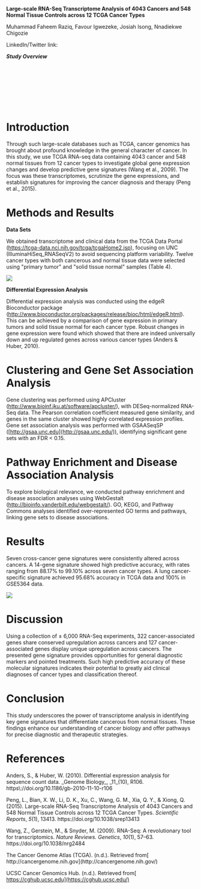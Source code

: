 **Large-scale RNA-Seq Transcriptome Analysis of 4043 Cancers and 548 Normal Tissue Controls across 12 TCGA Cancer Types**

Muhammad Faheem Raziq, Favour Igwezeke, Josiah Isong, Nnadiekwe Chigozie

LinkedIn/Twitter link:

**_Study Overview_**

[](https://github.com/yanny-alt/hackbio-cancer-internship/blob/main/Stage1_Literature_Review/images/First.png)

 

 

 

 


# <a id="_974ajmee7jae"></a>**Introduction**

Through such large-scale databases such as TCGA, cancer genomics has brought about profound knowledge in the general character of cancer. In this study, we use TCGA RNA-seq data containing 4043 cancer and 548 normal tissues from 12 cancer types to investigate global gene expression changes and develop predictive gene signatures <!--[if supportFields]><span
lang=EN style='font-size:12.0pt;line-height:150%;font-family:"Times New Roman",serif;
background:white;mso-highlight:white'><span style='mso-element:field-begin'></span><span
style='mso-spacerun:yes'> </span>ADDIN ZOTERO_ITEM CSL_CITATION
{&quot;citationID&quot;:&quot;RJxe65at&quot;,&quot;properties&quot;:{&quot;formattedCitation&quot;:&quot;(Wang
et al., 2009)&quot;,&quot;plainCitation&quot;:&quot;(Wang et al., 2009)&quot;,&quot;noteIndex&quot;:0},&quot;citationItems&quot;:[{&quot;id&quot;:1118,&quot;uris&quot;:[&quot;http://zotero.org/users/local/GZBaIJVt/items/76BGZYXU&quot;],&quot;itemData&quot;:{&quot;id&quot;:1118,&quot;type&quot;:&quot;article-journal&quot;,&quot;abstract&quot;:&quot;RNA-Seq
is a recently developed approach to transcriptome profiling that uses
deep-sequencing technologies. Studies using this method have already altered
our view of the extent and complexity of eukaryotic transcriptomes. RNA-Seq
also provides a far more precise measurement of levels of transcripts and their
isoforms than other methods. This article describes the RNA-Seq approach, the
challenges associated with its application, and the advances made so far in
characterizing several eukaryote
transcriptomes.&quot;,&quot;container-title&quot;:&quot;Nature Reviews.
Genetics&quot;,&quot;DOI&quot;:&quot;10.1038/nrg2484&quot;,&quot;ISSN&quot;:&quot;1471-0064&quot;,&quot;issue&quot;:&quot;1&quot;,&quot;journalAbbreviation&quot;:&quot;Nat
Rev
Genet&quot;,&quot;language&quot;:&quot;eng&quot;,&quot;note&quot;:&quot;PMID:
19015660\nPMCID:
PMC2949280&quot;,&quot;page&quot;:&quot;57-63&quot;,&quot;source&quot;:&quot;PubMed&quot;,&quot;title&quot;:&quot;RNA-Seq:
a revolutionary tool for
transcriptomics&quot;,&quot;title-short&quot;:&quot;RNA-Seq&quot;,&quot;volume&quot;:&quot;10&quot;,&quot;author&quot;:[{&quot;family&quot;:&quot;Wang&quot;,&quot;given&quot;:&quot;Zhong&quot;},{&quot;family&quot;:&quot;Gerstein&quot;,&quot;given&quot;:&quot;Mark&quot;},{&quot;family&quot;:&quot;Snyder&quot;,&quot;given&quot;:&quot;Michael&quot;}],&quot;issued&quot;:{&quot;date-parts&quot;:[[&quot;2009&quot;,1]]}}}],&quot;schema&quot;:&quot;https://github.com/citation-style-language/schema/raw/master/csl-citation.json&quot;}
<span style='mso-element:field-separator'></span></span><![endif]-->(Wang et al., 2009)<!--[if supportFields]><span lang=EN style='font-size:12.0pt;
line-height:150%;font-family:"Times New Roman",serif;background:white;
mso-highlight:white'><span style='mso-element:field-end'></span></span><![endif]-->. The focus was these transcriptomes, scrutinize the gene expressions, and establish signatures for improving the cancer diagnosis and therapy <!--[if supportFields]><span lang=EN
style='font-size:12.0pt;line-height:150%;font-family:"Times New Roman",serif;
background:white;mso-highlight:white'><span style='mso-element:field-begin'></span><span
style='mso-spacerun:yes'> </span>ADDIN ZOTERO_ITEM CSL_CITATION
{&quot;citationID&quot;:&quot;WQ4QdKbu&quot;,&quot;properties&quot;:{&quot;formattedCitation&quot;:&quot;(Peng
et al., 2015)&quot;,&quot;plainCitation&quot;:&quot;(Peng et al.,
2015)&quot;,&quot;noteIndex&quot;:0},&quot;citationItems&quot;:[{&quot;id&quot;:1116,&quot;uris&quot;:[&quot;http://zotero.org/users/local/GZBaIJVt/items/AUJ8CNKW&quot;],&quot;itemData&quot;:{&quot;id&quot;:1116,&quot;type&quot;:&quot;article-journal&quot;,&quot;abstract&quot;:&quot;The
Cancer Genome Atlas (TCGA) has accrued RNA-Seq-based transcriptome data for
more than 4000 cancer tissue samples across 12 cancer types, translating these
data into biological insights remains a major challenge. We analyzed and
compared the transcriptomes of 4043 cancer and 548 normal tissue samples from
21 TCGA cancer types and created a comprehensive catalog of gene expression
alterations for each cancer type. By clustering genes into co-regulated gene
sets, we identified seven cross-cancer gene signatures altered across a diverse
panel of primary human cancer samples. A 14-gene signature extracted from these
seven cross-cancer gene signatures precisely differentiated between cancerous
and normal samples, the predictive accuracy of leave-one-out cross-validation
(LOOCV) were 92.04%, 96.23%, 91.76%, 90.05%, 88.17%, 94.29% and 99.10% for
BLCA, BRCA, COAD, HNSC, LIHC, LUAD and LUSC, respectively. A lung
cancer-specific gene signature, containing SFTPA1 and SFTPA2 genes, accurately
distinguished lung cancer from other cancer samples, the predictive accuracy of
LOOCV for TCGA and GSE5364 data were 95.68% and 100%, respectively. These gene
signatures provide rich insights into the transcriptional programs that trigger
tumorigenesis and metastasis and many genes in the signature gene panels may be
of significant value to the diagnosis and treatment of
cancer.&quot;,&quot;container-title&quot;:&quot;Scientific
Reports&quot;,&quot;DOI&quot;:&quot;10.1038/srep13413&quot;,&quot;ISSN&quot;:&quot;2045-2322&quot;,&quot;issue&quot;:&quot;1&quot;,&quot;journalAbbreviation&quot;:&quot;Sci
Rep&quot;,&quot;language&quot;:&quot;en&quot;,&quot;license&quot;:&quot;2015
The Author(s)&quot;,&quot;note&quot;:&quot;publisher: Nature Publishing
Group&quot;,&quot;page&quot;:&quot;13413&quot;,&quot;source&quot;:&quot;www.nature.com&quot;,&quot;title&quot;:&quot;Large-scale
RNA-Seq Transcriptome Analysis of 4043 Cancers and 548 Normal Tissue Controls
across 12 TCGA Cancer Types&quot;,&quot;volume&quot;:&quot;5&quot;,&quot;author&quot;:[{&quot;family&quot;:&quot;Peng&quot;,&quot;given&quot;:&quot;Li&quot;},{&quot;family&quot;:&quot;Bian&quot;,&quot;given&quot;:&quot;Xiu
Wu&quot;},{&quot;family&quot;:&quot;Li&quot;,&quot;given&quot;:&quot;Di
Kang&quot;},{&quot;family&quot;:&quot;Xu&quot;,&quot;given&quot;:&quot;Chuan&quot;},{&quot;family&quot;:&quot;Wang&quot;,&quot;given&quot;:&quot;Guang
Ming&quot;},{&quot;family&quot;:&quot;Xia&quot;,&quot;given&quot;:&quot;Qing
You&quot;},{&quot;family&quot;:&quot;Xiong&quot;,&quot;given&quot;:&quot;Qing&quot;}],&quot;issued&quot;:{&quot;date-parts&quot;:[[&quot;2015&quot;,8,21]]}}}],&quot;schema&quot;:&quot;https://github.com/citation-style-language/schema/raw/master/csl-citation.json&quot;}
<span style='mso-element:field-separator'></span></span><![endif]-->(Peng et al., 2015)<!--[if supportFields]><span lang=EN style='font-size:12.0pt;
line-height:150%;font-family:"Times New Roman",serif;background:white;
mso-highlight:white'><span style='mso-element:field-end'></span></span><![endif]-->.


# <a id="_m9n8g3t9p6ln"></a>**Methods and Results<a id="_3r7bkm5ri35f"></a>**

**Data Sets**

We obtained transcriptome and clinical data from the TCGA Data Portal (<https://tcga-data.nci.nih.gov/tcga/tcgaHome2.jsp>), focusing on UNC (IlluminaHiSeq\_RNASeqV2) to avoid sequencing platform variability. Twelve cancer types with both cancerous and normal tissue data were selected using "primary tumor" and "solid tissue normal" samples (Table 4).

![](https://github.com/yanny-alt/hackbio-cancer-internship/blob/main/Stage1_Literature_Review/images/second.png)

**Differential Expression Analysis**

Differential expression analysis was conducted using the edgeR Bioconductor package (<http://www.bioconductor.org/packages/release/bioc/html/edgeR.html>). This can be achieved by a comparison of gene expression in primary tumors and solid tissue normal for each cancer type. Robust changes in gene expression were found which showed that there are indeed universally down and up regulated genes across various cancer types <!--[if supportFields]><span
lang=EN style='font-size:12.0pt;line-height:150%;font-family:"Times New Roman",serif;
background:white;mso-highlight:white'><span style='mso-element:field-begin'></span><span
style='mso-spacerun:yes'> </span>ADDIN ZOTERO_ITEM CSL_CITATION
{&quot;citationID&quot;:&quot;NRNMV1m1&quot;,&quot;properties&quot;:{&quot;formattedCitation&quot;:&quot;(Anders
&amp; Huber, 2010)&quot;,&quot;plainCitation&quot;:&quot;(Anders &amp; Huber,
2010)&quot;,&quot;noteIndex&quot;:0},&quot;citationItems&quot;:[{&quot;id&quot;:1121,&quot;uris&quot;:[&quot;http://zotero.org/users/local/GZBaIJVt/items/CDR3QP26&quot;],&quot;itemData&quot;:{&quot;id&quot;:1121,&quot;type&quot;:&quot;article-journal&quot;,&quot;abstract&quot;:&quot;High-throughput
sequencing assays such as RNA-Seq, ChIP-Seq or barcode counting provide
quantitative readouts in the form of count data. To infer differential signal
in such data correctly and with good statistical power, estimation of data
variability throughout the dynamic range and a suitable error model are
required. We propose a method based on the negative binomial distribution, with
variance and mean linked by local regression and present an implementation,
DESeq, as an R/Bioconductor package.&quot;,&quot;container-title&quot;:&quot;Genome
Biology&quot;,&quot;DOI&quot;:&quot;10.1186/gb-2010-11-10-r106&quot;,&quot;ISSN&quot;:&quot;1474-760X&quot;,&quot;issue&quot;:&quot;10&quot;,&quot;journalAbbreviation&quot;:&quot;Genome
Biol&quot;,&quot;language&quot;:&quot;eng&quot;,&quot;note&quot;:&quot;PMID:
20979621\nPMCID:
PMC3218662&quot;,&quot;page&quot;:&quot;R106&quot;,&quot;source&quot;:&quot;PubMed&quot;,&quot;title&quot;:&quot;Differential
expression analysis for sequence count
data&quot;,&quot;volume&quot;:&quot;11&quot;,&quot;author&quot;:[{&quot;family&quot;:&quot;Anders&quot;,&quot;given&quot;:&quot;Simon&quot;},{&quot;family&quot;:&quot;Huber&quot;,&quot;given&quot;:&quot;Wolfgang&quot;}],&quot;issued&quot;:{&quot;date-parts&quot;:[[&quot;2010&quot;]]}}}],&quot;schema&quot;:&quot;https://github.com/citation-style-language/schema/raw/master/csl-citation.json&quot;}
<span style='mso-element:field-separator'></span></span><![endif]-->(Anders & Huber, 2010)<!--[if supportFields]><span lang=EN style='font-size:
12.0pt;line-height:150%;font-family:"Times New Roman",serif;background:white;
mso-highlight:white'><span style='mso-element:field-end'></span></span><![endif]-->.


# <a id="_72mafn40wzad"></a>**Clustering and Gene Set Association Analysis**

Gene clustering was performed using APCluster (<http://www.bioinf.jku.at/software/apcluster/>), with DESeq-normalized RNA-Seq data. The Pearson correlation coefficient measured gene similarity, and genes in the same cluster showed highly correlated expression profiles. Gene set association analysis was performed with GSAASeqSP ([http://gsaa.unc.edu](http://gsaa.unc.edu/)), identifying significant gene sets with an FDR < 0.15.


# <a id="_l3b1063cpzry"></a>**Pathway Enrichment and Disease Association Analysis**

To explore biological relevance, we conducted pathway enrichment and disease association analyses using WebGestalt (<http://bioinfo.vanderbilt.edu/webgestalt/>). GO, KEGG, and Pathway Commons analyses identified over-represented GO terms and pathways, linking gene sets to disease associations.&#x20;


# <a id="_e1zwptfpz03"></a>**Results**

Seven cross-cancer gene signatures were consistently altered across cancers. A 14-gene signature showed high predictive accuracy, with rates ranging from 88.17% to 99.10% across seven cancer types. A lung cancer-specific signature achieved 95.68% accuracy in TCGA data and 100% in GSE5364 data.

![](https://github.com/yanny-alt/hackbio-cancer-internship/blob/main/Stage1_Literature_Review/images/thirdd.png)


# <a id="_loe4335jqamv"></a>**Discussion**

Using a collection of ± 6,000 RNA-Seq experiments, 322 cancer-associated genes share conserved upregulation across cancers and 127 cancer-associated genes display unique upregulation across cancers. The presented gene signature provides opportunities for general diagnostic markers and pointed treatments. Such high predictive accuracy of these molecular signatures indicates their potential to greatly aid clinical diagnoses of cancer types and classification thereof.


# <a id="_cty35lyo662o"></a>**Conclusion**

This study underscores the power of transcriptome analysis in identifying key gene signatures that differentiate cancerous from normal tissues. These findings enhance our understanding of cancer biology and offer pathways for precise diagnostic and therapeutic strategies.


# <a id="_8vf3obn5bcfe"></a>**References**

<!--[if supportFields]><span
lang=EN style='font-size:12.0pt;mso-bidi-font-size:11.0pt;line-height:150%;
font-family:"Times New Roman",serif'><span style='mso-element:field-begin'></span><span
style='mso-spacerun:yes'> </span>ADDIN ZOTERO_BIBL
{&quot;uncited&quot;:[],&quot;omitted&quot;:[],&quot;custom&quot;:[]}
CSL_BIBLIOGRAPHY <span style='mso-element:field-separator'></span></span><![endif]-->Anders, S., & Huber, W. (2010). Differential expression analysis for sequence count data. _Genome Biology_, _11_(10), R106. https\://doi.org/10.1186/gb-2010-11-10-r106

Peng, L., Bian, X. W., Li, D. K., Xu, C., Wang, G. M., Xia, Q. Y., & Xiong, Q. (2015). Large-scale RNA-Seq Transcriptome Analysis of 4043 Cancers and 548 Normal Tissue Controls across 12 TCGA Cancer Types. _Scientific Reports_, _5_(1), 13413. https\://doi.org/10.1038/srep13413

Wang, Z., Gerstein, M., & Snyder, M. (2009). RNA-Seq: A revolutionary tool for transcriptomics. _Nature Reviews. Genetics_, _10_(1), 57–63. https\://doi.org/10.1038/nrg2484

<!--[if supportFields]><span
lang=EN style='font-size:12.0pt;mso-bidi-font-size:11.0pt;line-height:150%;
font-family:"Times New Roman",serif'><span style='mso-element:field-end'></span></span><![endif]-->The Cancer Genome Atlas (TCGA). (n.d.). Retrieved from[ http://cancergenome.nih.gov](http://cancergenome.nih.gov/)

UCSC Cancer Genomics Hub. (n.d.). Retrieved from[ https://cghub.ucsc.edu](https://cghub.ucsc.edu/)

 
